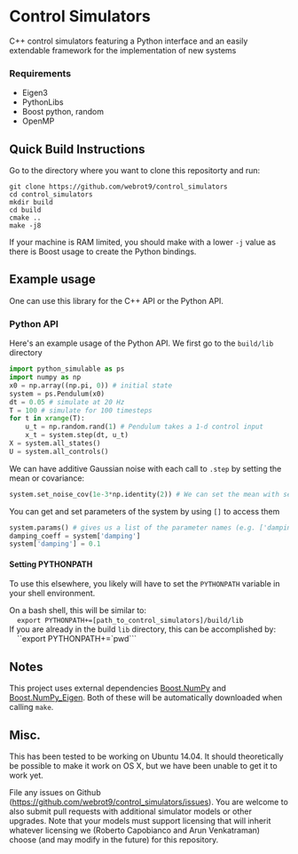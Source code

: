 # Control Simulators
C++ control simulators featuring a Python interface and an easily extendable framework for the implementation of new systems

### Requirements
- Eigen3
- PythonLibs
- Boost python, random
- OpenMP

## Quick Build Instructions
Go to the directory where you want to clone this repositorty and run:
```
git clone https://github.com/webrot9/control_simulators
cd control_simulators
mkdir build
cd build
cmake ..
make -j8
```
If your machine is RAM limited, you should make with a lower `-j` value as there is Boost usage to create the Python bindings.

## Example usage
One can use this library for the C++ API or the Python API. 

### Python API
Here's an example usage of the Python API. We first go to the `build/lib` directory
```python
import python_simulable as ps
import numpy as np
x0 = np.array((np.pi, 0)) # initial state
system = ps.Pendulum(x0)
dt = 0.05 # simulate at 20 Hz
T = 100 # simulate for 100 timesteps
for t in xrange(T):
    u_t = np.random.rand(1) # Pendulum takes a 1-d control input
    x_t = system.step(dt, u_t)
X = system.all_states()
U = system.all_controls()
```
We can have additive Gaussian noise with each call to `.step` by setting the mean or covariance:
```python
system.set_noise_cov(1e-3*np.identity(2)) # We can set the mean with set_noise_mean()
``` 
You can get and set parameters of the system by using `[]` to access them
```python
system.params() # gives us a list of the parameter names (e.g. ['damping', 'length'] )
damping_coeff = system['damping']
system['damping'] = 0.1
```

#### Setting PYTHONPATH
To use this elsewhere, you likely will have to set the `PYTHONPATH` variable in your shell environment. 

On a bash shell, this will be similar to: 
<br>&emsp;`export PYTHONPATH+=[path_to_control_simulators]/build/lib`
<br>If you are already in the build `lib` directory, this can be accomplished by:
<br>&emsp;``export PYTHONPATH+=`pwd```


## Notes
This project uses external dependencies [Boost.NumPy](https://github.com/personalrobotics/Boost.NumPy) 
and [Boost.NumPy_Eigen](https://github.com/personalrobotics/Boost.NumPy_Eigen).
Both of these will be automatically downloaded when calling `make`.


## Misc.
This has been tested to be working on Ubuntu 14.04. 
It should theoretically be possible to make it work on OS X, but we have been unable to get it to work yet.

File any issues on Github (https://github.com/webrot9/control_simulators/issues). 
You are welcome to also submit pull requests with additional simulator models or other upgrades. 
Note that your models must support licensing that will inherit whatever licensing we (Roberto Capobianco and Arun Venkatraman) choose (and may modify in the future) for this repository.

